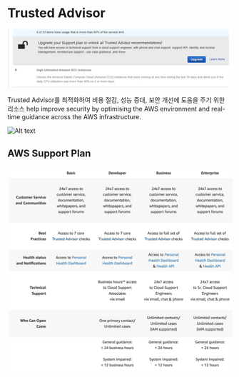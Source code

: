 # Trusted Advisor

![Alt text](./images/trusted-advisor-setting.jpg "Introduction to AWS Trusted Advisor")

Trusted Advisor를 최적화하여 비용 절감, 성능 증대, 보안 개선에 도움을 주기 위한 리소스
help improve security by optimising the AWS environment and real-time guidance across the AWS infrastructure.

![Alt text](https://d1.awsstatic.com/support/brath/Trusted_Advisor_FINAL.fb3ff9a6d78670bd2ccfcd57cbaa781d91bc593d.png "Introduction to AWS Trusted Advisor")

## AWS Support Plan
![Alt text](./images/trust-ad-plan.jpeg "support plan")

